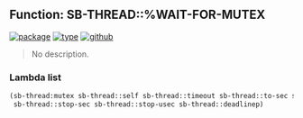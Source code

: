 ## Function: SB-THREAD::%WAIT-FOR-MUTEX
[![package](https://img.shields.io/badge/Package-SB--THREAD-5f9ea0.svg?style=social&colorA=999999)](../) [![type](https://img.shields.io/badge/Type-Function-5f9ea0.svg?style=social&colorA=999999)](../#function) [![github](https://img.shields.io/badge/GitHub-View_the_source-5f9ea0.svg?style=social&colorA=999999&logo=github)](https://github.com/sbcl/sbcl/blob/master/src/code/target-thread.lisp/) 

> No description.

### Lambda list
```cl
(sb-thread:mutex sb-thread::self sb-thread::timeout sb-thread::to-sec sb-thread::to-usec
 sb-thread::stop-sec sb-thread::stop-usec sb-thread::deadlinep)
```

